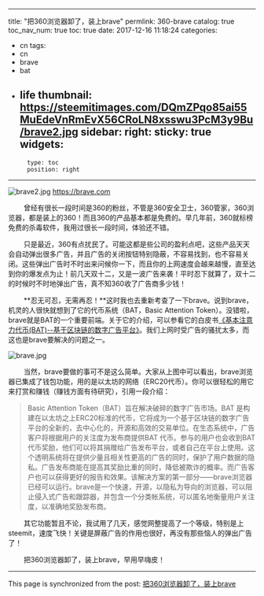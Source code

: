 
---
title: "把360浏览器卸了，装上brave"
permlink: 360-brave
catalog: true
toc_nav_num: true
toc: true
date: 2017-12-16 11:18:24
categories:
- cn
tags:
- cn
- brave
- bat
- life
thumbnail: https://steemitimages.com/DQmZPqo85ai55MuEdeVnRmEvX56CRoLN8xsswu3PcM3y9Bu/brave2.jpg
sidebar:
    right:
        sticky: true
widgets:
    -
        type: toc
        position: right
---


![brave2.jpg](https://steemitimages.com/DQmZPqo85ai55MuEdeVnRmEvX56CRoLN8xsswu3PcM3y9Bu/brave2.jpg)
https://brave.com

&nbsp;&nbsp;&nbsp;&nbsp;&nbsp;&nbsp;&nbsp;&nbsp;曾经有很长一段时间是360的粉丝，不管是360安全卫士，360管家，360浏览器，都是装上的360！而且360的产品基本都是免费的。早几年前，360就标榜免费的杀毒软件，我用过很长一段时间，体验还不错。

&nbsp;&nbsp;&nbsp;&nbsp;&nbsp;&nbsp;&nbsp;&nbsp;只是最近，360有点扰民了。可能这都是些公司的盈利点吧，这些产品天天会自动弹出很多广告，并且广告的关闭按钮特别隐蔽，不容易找到，也不容易关闭。这些弹出广告时不时出来问候你一下，而且你的上网速度会越来越慢，直至达到你的爆发点为止！前几天双十二，又是一波广告来袭！平时忍下就算了，双十二的时候时不时地弹出广告，真不知360收了广告商多少钱！

&nbsp;&nbsp;&nbsp;&nbsp;&nbsp;&nbsp;&nbsp;&nbsp;**忍无可忍，无需再忍！**这时我也去重新考查了一下brave。说到brave，机灵的人很快就想到了它的代币系统（BAT，Basic Attention Token）。没错啦，brave就是BAT的一个重要前端。关于它的介绍，可以参看它的白皮书[《基本注意力代币(BAT)--基于区块链的数字广告平台》](https://basicattentiontoken.org/index_1/BasicAttentionTokenWhitePaper_ZH.pdf)。我们上网时受广告的骚扰太多，而这也是brave要解决的问题之一。

![brave.jpg](https://steemitimages.com/DQmXxgWT8Y4RHNawBLFDL5DzTHDUKdnK4CasJ48DkG3GxzW/brave.jpg)

&nbsp;&nbsp;&nbsp;&nbsp;&nbsp;&nbsp;&nbsp;&nbsp;当然，brave要做的事可不是这么简单。大家从上图中可以看出，brave浏览器已集成了钱包功能，用的是以太坊的网络（ERC20代币）。你可以很轻松的用它来打赏和赚钱（赚钱方面有待研究），引用一段介绍：
>Basic Attention Token（BAT）旨在解决破碎的数字广告市场。BAT 是构建在以太坊之上ERC20标准的代币，它将成为一个基于区块链的数字广告平台的全新的，去中心化的，开源和高效的交易单位。在生态系统中，广告客户将根据用户的关注度为发布商提供BAT 代币。参与的用户也会收到BAT代币奖励，他们可以将其捐赠给广告发布平台，或者自己在平台上使用。这个透明系统将在提供少量且相关性更高的广告的同时，保护了用户数据的隐私。广告发布商能在提高其奖励比重的同时，降低被欺诈的概率。而广告客户也可以获得更好的报告和效果。该解决方案的第一部分——brave浏览器已经可以运行。brave是一个快速，开源，以隐私为导向的浏览器，可以阻止侵入式广告和跟踪器，并包含一个分类帐系统，可以匿名地衡量用户关注度，以准确地奖励发布商。


&nbsp;&nbsp;&nbsp;&nbsp;&nbsp;&nbsp;&nbsp;&nbsp;其它功能暂且不论，我试用了几天，感觉网整提高了一个等级，特别是上steemit，速度飞快！关键是屏蔽广告的作用也很好，再没有那些恼人的弹出广告了！

&nbsp;&nbsp;&nbsp;&nbsp;&nbsp;&nbsp;&nbsp;&nbsp;把360浏览器卸了，装上brave，早用早嗨皮！

- - -

This page is synchronized from the post: [把360浏览器卸了，装上brave](https://steemit.com/@lemooljiang/360-brave)
